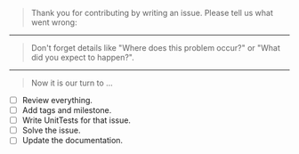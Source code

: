 > Thank you for contributing by writing an issue.
> Please tell us what went wrong:

---

> Don't forget details like "Where does this problem occur?"
> or "What did you expect to happen?".

---

> Now it is our turn to ...

- [ ] Review everything.
- [ ] Add tags and milestone.
- [ ] Write UnitTests for that issue.
- [ ] Solve the issue.
- [ ] Update the documentation.